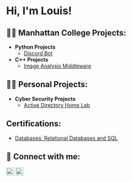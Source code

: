 <h1>Hi, I'm Louis! </h1>

<h2>👨‍💻 Manhattan College Projects:</h2>

- <b>Python Projects </b>
  - [Discord Bot](https://github.com/joshmadakor1/Algorithms-Practice)
- <b>C++ Projects </b>
  - [Image Analysis Middleware](https://github.com/joshmadakor1/4chan-Image-Analysis-Middleware-C964) 

<h2>👨‍💻 Personal Projects:</h2>

- <b>Cyber Security Projects </b>
  - [Active Directory Home Lab](https://github.com/joshmadakor1/Algorithms-Practice)


<h2> Certifications:</h2>

- [Databases: Relational Databases and SQL](https://courses.edx.org/certificates/ef7d92e7c3924c658963c7729d0758b1)

<h2> 🤳 Connect with me:</h2>

[<img align="left" alt="JoshMadakor | LinkedIn" width="22px" src="https://cdn.jsdelivr.net/npm/simple-icons@v3/icons/linkedin.svg" />][linkedin]
[<img align="left" alt="JoshMadakor | Instagram" width="22px" src="https://cdn.jsdelivr.net/npm/simple-icons@v3/icons/instagram.svg" />][instagram]

[instagram]: [[https://www.instagram.com/louisquinn02/]
[linkedin]: https://linkedin.com/in/louis-quinn-ii/

<!--
**joshmadakor1/joshmadakor1** is a ✨ _special_ ✨ repository because its `README.md` (this file) appears on your GitHub profile.

Here are some ideas to get you started:

- 🔭 I’m currently working on ...
- 🌱 I’m currently learning ...
- 👯 I’m looking to collaborate on ...
- 🤔 I’m looking for help with ...
- 💬 Ask me about ...
- 📫 How to reach me: ...
- 😄 Pronouns: ...
- ⚡ Fun fact: ...
-->
